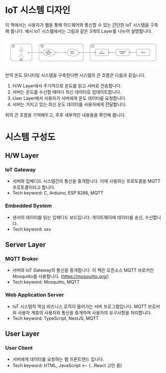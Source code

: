 # IoT 시스템 디자인
이 책에서는 사용자가 웹을 통해 하드웨어와 통신할 수 있는 간단한 IoT 시스템을 구축해 봅니다. 예시 IoT 시스템에서는 그림과 같은 3개의 Layer를 나누어 설명합니다.

![](../resources/iot_system_layer.png)

만약 온도 모니터링 시스템을 구축한다면 시스템의 큰 흐름은 다음과 같습니다.

1. H/W Layer에서 주기적으로 온도를 읽고 서버로 전송합니다.
2. 서버는 온도를 수신할 때마다 최신 데이터로 업데이트합니다. 
3. User Layer에서 사용자가 서버에게 온도 데이터를 요청합니다.
4. 서버는 가지고 있는 최신 온도 데이터를 사용자에게 전달합니다.

위의 큰 흐름을 기억해두고, 추후 세부적인 내용들을 확인해 봅니다. 


# 시스템 구성도

## H/W Layer
### IoT Gateway
- 서버와 임베디드 시스템간의 통신을 중개합니다. 이때 사용하는 프로토콜을 MQTT 프로토콜이라고 합니다.
- Tech keyword: C, Arduino, ESP 8266, MQTT

### Embedded System
- 센서의 데이터를 읽는 임베디드 보드입니다. 게이트웨이에 데이터를 송신, 수신합니다.
- Tech keyword: xxx


## Server Layer
### MQTT Broker
- 서버와 IoT Gateway의 통신을 중개합니다. 이 책은 오픈소스 MQTT 브로커인 Mosquitto를 사용합니다. (https://mosquitto.org/)
- Tech keyword: Mosquitto, MQTT

### Web Application Server
- IoT 시스템의 핵심 비즈니스 로직이 들어가는 서버 프로그램입니다. MQTT 브로커와 사용자 계층의 사용자와 통신을 중개하며 사용자의 요구사항을 처리합니다. 
- Tech keyword: TypeScript, NestJS, MQTT


## User Layer
### User Client
  - 서버에게 데이터를 요청하는 웹 프론트엔드 입니다.
  - Tech keyword: HTML, JavaScript <-- (...React 고민 중)
  
